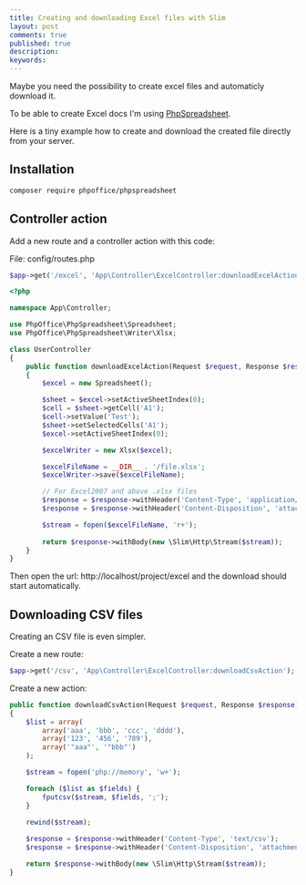 ```yaml
---
title: Creating and downloading Excel files with Slim
layout: post
comments: true
published: true
description: 
keywords: 
---
```


Maybe you need the possibility to create excel files and automaticly download it.

To be able to create Excel docs I'm using [PhpSpreadsheet](https://github.com/PHPOffice/PhpSpreadsheet). 

Here is a tiny example how to create and download the created file directly from your server.

## Installation

```bash
composer require phpoffice/phpspreadsheet
```

## Controller action

Add a new route and a controller action with this code:

File: config/routes.php

```php
$app->get('/excel', 'App\Controller\ExcelController:downloadExcelAction');
```

```php
<?php

namespace App\Controller;

use PhpOffice\PhpSpreadsheet\Spreadsheet;
use PhpOffice\PhpSpreadsheet\Writer\Xlsx;

class UserController
{
    public function downloadExcelAction(Request $request, Response $response): ResponseInterface
    {
        $excel = new Spreadsheet();

        $sheet = $excel->setActiveSheetIndex(0);
        $cell = $sheet->getCell('A1');
        $cell->setValue('Test');
        $sheet->setSelectedCells('A1');
        $excel->setActiveSheetIndex(0);

        $excelWriter = new Xlsx($excel);

        $excelFileName = __DIR__ . '/file.xlsx';
        $excelWriter->save($excelFileName);

        // For Excel2007 and above .xlsx files   
        $response = $response->withHeader('Content-Type', 'application/vnd.openxmlformats-officedocument.spreadsheetml.sheet');
        $response = $response->withHeader('Content-Disposition', 'attachment; filename="file.xlsx"');

        $stream = fopen($excelFileName, 'r+');
        
        return $response->withBody(new \Slim\Http\Stream($stream));
    }
}
```

Then open the url: http://localhost/project/excel and the download should start automatically.

## Downloading CSV files

Creating an CSV file is even simpler.

Create a new route:

```php
$app->get('/csv', 'App\Controller\ExcelController:downloadCsvAction');
```

Create a new action:

```php
public function downloadCsvAction(Request $request, Response $response): ResponseInterface
{
    $list = array(
        array('aaa', 'bbb', 'ccc', 'dddd'),
        array('123', '456', '789'),
        array('"aaa"', '"bbb"')
    );

    $stream = fopen('php://memory', 'w+');

    foreach ($list as $fields) {
        fputcsv($stream, $fields, ';');
    }
    
    rewind($stream);

    $response = $response->withHeader('Content-Type', 'text/csv');
    $response = $response->withHeader('Content-Disposition', 'attachment; filename="file.csv"');

    return $response->withBody(new \Slim\Http\Stream($stream));
}
```